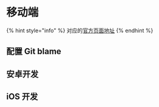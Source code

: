 # 移动端

{% hint style="info" %}
对应的[官方页面地址](https://contributing.bitwarden.com/mobile/)
{% endhint %}

## 配置 Git blame <a href="#configure-git-blame" id="configure-git-blame"></a>

## 安卓开发 <a href="#android-development" id="android-development"></a>

## iOS 开发 <a href="#ios-development" id="ios-development"></a>
